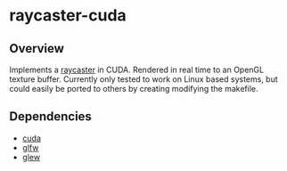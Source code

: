 # raycaster-cuda

## Overview

Implements a [raycaster](https://en.wikipedia.org/wiki/Ray_casting) in CUDA. Rendered in real time to an OpenGL texture buffer. Currently only tested to work on Linux based systems, but could easily be ported to others by creating modifying the makefile.

## Dependencies

- [cuda](https://www.nvidia.com/object/cuda_home_new.html)
- [glfw](www.glfw.org)
- [glew](http://glew.sourceforge.net)
